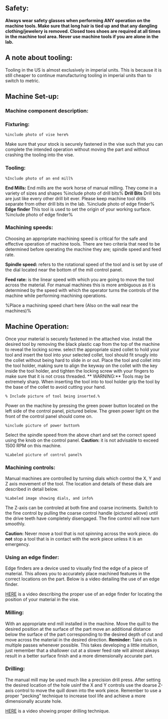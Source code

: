
## Safety:
**Always wear safety glasses when performing ANY operation on the machine tools. Make sure that long hair is tied up and that any dangling clothing/jewelery is removed. Closed toes shoes are required at all times in the machine tool area. Never use machine tools if you are alone in the lab.**
	
## A note about tooling:
Tooling in the US is almost exclusively in imperial units. This is because it is still cheaper to continue manufacturing tooling in imperial units than to switch to metric.
	
## Machine Set-up:
### Machine component description:
	
### Fixturing:
	%include photo of vise here%
Make sure that your stock is securely fastened in the vise such that you can complete the intended operation without moving the part and without crashing the tooling into the vise.
### Tooling:
	%Include photo of an end mill%
**End Mills:** End mills are the work horse of manual milling. They come in a variety of sizes and shapes 
	%include photo of drill bits%
**Drill Bits** Drill bits are just like every other drill bit ever. Please keep machine tool drills separate from other drill bits in the lab.
	%include photo of edge finder%
**Edge finder** This tool is used to set the origin of your working surface.
	%include photo of edge finder%
	
### Machining speeds:
	
Choosing an appropriate machining speed is critical for the safe and effective operation of machine tools. There are two criteria that need to be determined before operating the machine they are; spindle speed and feed rate.
	
**Spindle speed:** refers to the rotational speed of the tool and is set by use of the dial located near the bottom of the mill control panel.
	
**Feed rate:** is the linear speed with which you are going to move the tool across the material. For manual machines this is more ambiguous as it is determined by the speed with which the operator turns the controls of the machine while performing machining operations.
	
%Place a machining speed chart here (Also on the wall near the machines)%
	
## Machine Operation:

Once your material is securely fastened in the attached vise. install the desired tool by removing the black plastic cap from the top of the machine to reveal the locking screw. select the appropriate sized collet to hold your tool and insert the tool into your selected collet, tool should fit snugly into the collet without being hard to slide in or out. Place the tool and collet into the tool holder, making sure to align the keyway on the collet with the key inside the tool holder, and tighten the locking screw with your fingers to make sure that it is not cross threaded.
** WARNING:** Tools may be extremely sharp. When inserting the tool into to tool holder grip the tool by the base of the collet to avoid cutting your hand.
	
	% Include picture of tool being inserted.%
	
Power on the machine by pressing the green power button located on the left side of the control panel, pictured below. The green power light on the front of the control panel should come on.
	
	%include picture of power button%
	
Select the spindle speed from the above chart and set the correct speed using the knob on the control panel.
**Caution:** it is not advisable to exceed 1500 RPM on this machine.
	
	%Labeled picture of control panel%

### Machining controls:
	
Manual machines are controlled by turning dials which control the X, Y and Z axis movement of the tool. The location and details of these dials are described in detail below.
	
	%Labeled image showing dials, and info%
	
The Z-axis can be controled at both fine and coarse incriments. Switch to the fine control by pulling the coarse control handle (pictured above) until the drive teeth have completely disengaged. The fine control will now turn smoothly.
	
**Caution:** Never move a tool that is not spinning across the work piece. do **not** stop a tool that is in contact with the work piece unless it is an emergency.
	
### Using an edge finder:

Edge finders are a device used to visually find the edge of a piece of material. This allows you to accurately place machined features in the correct locations on the part. Below is a video detailing the use of an edge finder.
	
[HERE](https://www.youtube.com/watch?v=5_qiPE5z7SE) is a video describing the proper use of an edge finder for locating the position of your material in the vise.
	
### Milling:

With an appropriate end mill installed in the machine. Move the quill to the desired position at the surface of the part move an additional distance below the surface of the part corresponding to the desired depth of cut and move across the material in the desired direction.
**Reminder:** Take cuts in multiple passes whenever possible. This takes developing a little intuition, just remember that a shallower cut at a slower feed rate will almost always result in a better surface finish and a more dimensionally accurate part.
	
### Drilling:

The manual mill may be used much like a precision drill press. After setting the desired location of the hole usinf the X and Y controls use the doarse Z-axis control to move the quill down into the work piece. Remember to use a proper "pecking" technique to increase tool life and achieve a more dimensionally acurate hole.
	
[HERE](https://www.youtube.com/watch?v=fdRCeTeAOpA) is a video showing proper drilling technique.